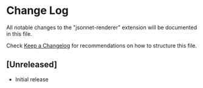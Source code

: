 # Change Log

All notable changes to the "jsonnet-renderer" extension will be documented in this file.

Check [Keep a Changelog](http://keepachangelog.com/) for recommendations on how to structure this file.

## [Unreleased]

- Initial release